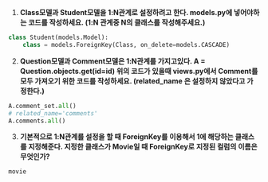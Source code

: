 1. **Class모델과 Student모델을 1:N관계로 설정하려고 한다. models.py에 넣어야하는 코드를 작성하세요. (1:N 관계중 N의 클래스를 작성해주세요.)**

```python
class Student(models.Model):
    class = models.ForeignKey(Class, on_delete=models.CASCADE)
```



2. **Question모델과 Comment모델은 1:N관계를 가지고있다. A = Question.objects.get(id=id) 위의 코드가 있을때 views.py에서 Comment를 모두 가져오기 위한 코드를 작성하세요. (related_name 은 설정하지 않았다고 가정한다.)**

```python
A.comment_set.all()
# related_name='comments'
A.comments.all()
```





3. **기본적으로 1:N관계를 설정을 할 때 ForeignKey를 이용해서 1에 해당하는 클래스를 지정해준다. 지정한 클래스가 Movie일 때 ForeignKey로 지정된 컬럼의 이름은 무엇인가?**

```python
movie 
```

